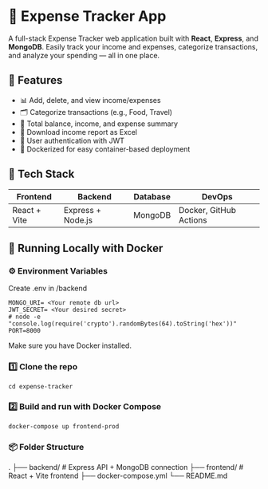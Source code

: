 # 💸 Expense Tracker App

A full-stack Expense Tracker web application built with **React**, **Express**, and **MongoDB**. Easily track your income and expenses, categorize transactions, and analyze your spending — all in one place.

## 🚀 Features

- 📊 Add, delete, and view income/expenses
- 🗂️ Categorize transactions (e.g., Food, Travel)
- 🧮 Total balance, income, and expense summary
- 📁 Download income report as Excel
- 🔐 User authentication with JWT
- 🐳 Dockerized for easy container-based deployment

## 🧱 Tech Stack

| Frontend        | Backend           | Database | DevOps               |
|------------------|--------------------|----------|-----------------------|
| React + Vite     | Express + Node.js  | MongoDB  | Docker, GitHub Actions |

## 🧪 Running Locally with Docker

### ⚙️ Environment Variables
Create .env in /backend
```
MONGO_URI= <Your remote db url>
JWT_SECRET= <Your desired secret>
# node -e "console.log(require('crypto').randomBytes(64).toString('hex'))"
PORT=8000
```
Make sure you have Docker installed.

### 1️⃣ Clone the repo

``` git clone https://github.com/Gagandeep1611/Expense-Tracker
cd expense-tracker
```
### 2️⃣ Build and run with Docker Compose

``` docker-compose up frontend-prod ```

### 📦 Folder Structure
.
├── backend/         # Express API + MongoDB connection
├── frontend/        # React + Vite frontend
├── docker-compose.yml
└── README.md
